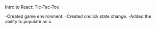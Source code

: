 Intro to React: Tic-Tac-Toe

-Created game environment.
-Created onclick state change.
-Added the ability to populate an x.
